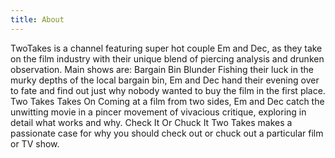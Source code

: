 ```yaml
---
title: About
---
```


TwoTakes is a channel featuring super hot couple Em and Dec, as they take on the film industry with their unique blend of piercing analysis and drunken observation. Main shows are: Bargain Bin Blunder Fishing their luck in the murky depths of the local bargain bin, Em and Dec hand their evening over to fate and find out just why nobody wanted to buy the film in the first place. Two Takes Takes On Coming at a film from two sides, Em and Dec catch the unwitting movie in a pincer movement of vivacious critique, exploring in detail what works and why. Check It Or Chuck It Two Takes makes a passionate case for why you should check out or chuck out a particular film or TV show.
